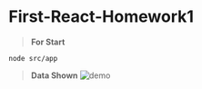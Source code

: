# First-React-Homework1

> **For Start**

    node src/app
    
> **Data Shown**
![demo](https://i.imgur.com/wb95osP.png)
